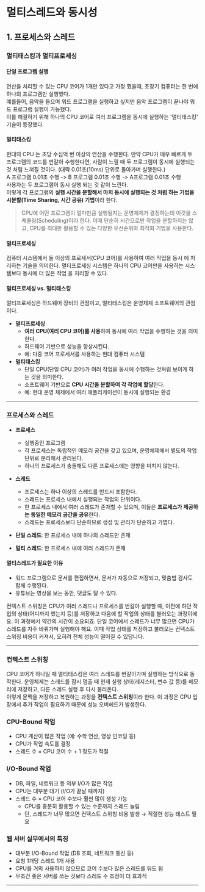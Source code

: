 # 멀티스레드와 동시성

## 1. 프로세스와 스레드

### 멀티태스킹과 멀티프로세싱

#### 단일 프로그램 실행

연산을 처리할 수 있는 CPU 코어가 1개만 있다고 가정 했을때, 초창기 컴퓨터는 한 번에 하나의 프로그램만 실행했다.  
예를들어, 음악을 들으며 워드 프로그램을 실행하고 싶지만 음악 프로그램이 끝나야 워드 프로그램 실행이 가능했다.  
이를 해결하기 위해 하나의 CPU 코어로 여러 프로그램을 동시에 실행하는 '멀티태스킹' 기술이 등장했다.

#### 멀티태스킹

현대의 CPU 는 초당 수십억 번 이상의 연산을 수행한다.
만약 CPU가 매우 빠르게 두 프로그램의 코드를 번갈아 수행한다면, 사람이 느낄 때 두 프로그램이 동시에 실행되는 것
처럼 느껴질 것이다. (대략 0.01초(10ms) 단위로 돌아가며 실행한다.)  
A 프로그램 0.01초 수행 -> B 프로그램 0.01초 수행 -> A프로그램 0.01초 수행  
사용자는 두 프로그램이 동시 실행 되는 것 같이 느낀다.  
이렇게 각 프로그램의 **실행 시간을 분할해서 마치 동시에 실행되는 것 처럼 하는 기법을 시분할(Time Sharing, 시간
공유) 기법**이라 한다.

> CPU에 어떤 프로그램이 얼마만큼 실행될지는 운영체제가 결정하는데 이것을 스케줄링(Scheduling)이라
> 한다. 이때 단순히 시간으로만 작업을 분할하지는 않고, CPU를 최대한 활용할 수 있는 다양한 우선순위와 최적화
> 기법을 사용한다.

#### 멀티프로세싱

컴퓨터 시스템에서 둘 이상의 프로세서(CPU 코어)를 사용하여 여러 작업을 동시
에 처리하는 기술을 의미한다. 멀티프로세싱 시스템은 하나의 CPU 코어만을 사용하는 시스템보다 동시에 더 많은 작업
을 처리할 수 있다.

#### 멀티프로세싱 vs. 멀티태스킹

멀티프로세싱은 하드웨어 장비의 관점이고, 멀티태스킹은 운영체제 소프트웨어의 관점이다.

- **멀티프로세싱**
  - **여러 CPU(여러 CPU 코어)를 사용**하여 동시에 여러 작업을 수행하는 것을 의미한다.
  - 하드웨어 기반으로 성능을 향상시킨다.
  - 예: 다중 코어 프로세서를 사용하는 현대 컴퓨터 시스템
- **멀티태스킹**
  - 단일 CPU(단일 CPU 코어)가 여러 작업을 동시에 수행하는 것처럼 보이게 하는 것을 의미한다.
  - 소프트웨어 기반으로 **CPU 시간을 분할하여 각 작업에 할당**한다.
  - 예: 현대 운영 체제에서 여러 애플리케이션이 동시에 실행되는 환경

---

### 프로세스와 스레드

- **프로세스**

  - 실행중인 프로그램
  - 각 프로세스는 독립적인 메모리 공간을 갖고 있으며, 운영체제에서 별도의 작업 단위로 분리해서 관리된다.
  - 하나의 프로세스가 충돌해도 다른 프로세스에는 영향을 미치지 않는다.

- **스레드**

  - 프로세스는 하나 이상의 스레드를 반드시 포함한다.
  - 스레드는 프로세스 내에서 실행되는 작업의 단위이다.
  - 한 프로세스 내에서 여러 스레드가 존재할 수 있으며, 이들은 **프로세스가 제공하는 동일한 메모리 공간을 공유**한다.
  - 스레드는 프로세스보다 단순하므로 생성 및 관리가 단순하고 가볍다.

- **단일 스레드**: 한 프로세스 내에 하나의 스레드만 존재
- **멀티 스레드**: 한 프로세스 내에 여러 스레드가 존재

#### 멀티스레드가 필요한 이유

- 워드 프로그램으로 문서를 편집하면서, 문서가 자동으로 저장되고, 맞춤법 검사도 함께 수행된다.
- 유튜브는 영상을 보는 동안, 댓글도 달 수 있다.

컨텍스트 스위칭은 CPU가 여러 스레드나 프로세스를 번갈아 실행할 때, 이전에 하던 작업의 상태(어디까지 했는지 등)를 저장하고 다음에 할 작업의 상태를 불러오는 과정이에요. 이 과정에서 약간의 시간이 소요되죠.
단일 코어에서 스레드가 너무 많으면 CPU가 스레드를 자주 바꿔가며 실행해야 해요. 이때 작업 상태를 저장하고 불러오는 컨텍스트 스위칭 비용이 커져서, 오히려 전체 성능이 떨어질 수 있답니다.

---

### 컨텍스트 스위칭

CPU 코어가 하나일 때 멀티태스킹은 여러 스레드를 번갈아가며 실행하는 방식으로 동작한다. 운영체제는 스레드를 잠시 멈출 때 현재 실행 상태(레지스터, 변수 값 등)를 메모리에 저장하고, 다른 스레드 실행 후 다시 불러온다.  
이렇게 문맥을 저장하고 복원하는 과정을 **컨텍스트 스위칭**이라 한다. 이 과정은 CPU 입장에서 추가 작업이 필요하기 때문에 성능 오버헤드가 발생한다.

### CPU-Bound 작업

- CPU 계산이 많은 작업 (예: 수학 연산, 영상 인코딩 등)
- CPU가 작업 속도를 결정
- 스레드 수 = CPU 코어 수 + 1 정도가 적절

### I/O-Bound 작업

- DB, 파일, 네트워크 등 외부 I/O가 많은 작업
- CPU는 대부분 대기 (I/O가 끝날 때까지)
- 스레드 수 = CPU 코어 수보다 훨씬 많이 생성 가능
  - CPU를 충분히 활용할 수 있는 수준까지 스레드 늘림
  - 단, 스레드가 너무 많으면 컨텍스트 스위칭 비용 발생 → 적절한 성능 테스트 필요

### 웹 서버 실무에서의 특징

- 대부분 I/O-Bound 작업 (DB 조회, 네트워크 통신 등)
- 요청 1개당 스레드 1개 사용
- CPU를 거의 사용하지 않으므로 코어 수보다 많은 스레드를 둬도 됨
- 무조건 좋은 서버를 쓰는 것보다 스레드 수 조정이 더 효과적

---
